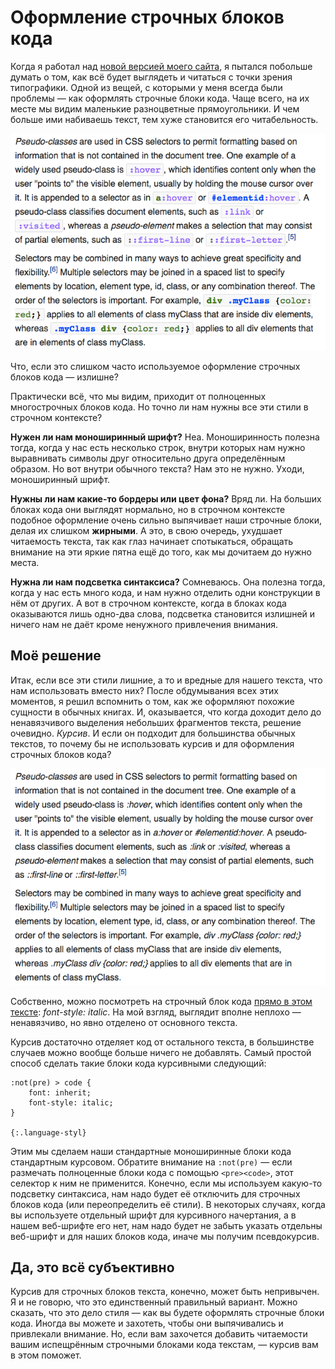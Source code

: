# Оформление строчных блоков кода

Когда я работал над [новой версией моего сайта](:the-new-version-of-this-site), я пытался побольше думать о том, как всё будет выглядеть и читаться с точки зрения типографики. Одной из вещей, с которыми у меня всегда были проблемы — как оформлять строчные блоки кода. Чаще всего, на их месте мы видим маленькие разноцветные прямоугольники. И чем больше ими набиваешь текст, тем хуже становится его читабельность.

![Скриншот из Википедии](example.png "*Пример взят из [статьи в Википедии о CSS](https://en.wikipedia.org/wiki/Cascading_Style_Sheets#Selector). Поглядите на все эти разноцветные прямоугольники. Кроме того, заметьте, что в тексте есть несколько мест, которые можно было бы разметить строчными блоками кода. Возможно, это не было сделано как раз из-за того, что текст стал бы ещё сильнее захламлён.")

Что, если это слишком часто используемое оформление строчных блоков кода — излишне?

Практически всё, что мы видим, приходит от полноценных многострочных блоков кода. Но точно ли нам нужны все эти стили в строчном контексте?

**Нужен ли нам моноширинный шрифт?** Неа. Моноширинность полезна тогда, когда у нас есть несколько строк, внутри которых нам нужно выравнивать символы друг относительно друга определённым образом. Но вот внутри обычного текста? Нам это не нужно. Уходи, моноширинный шрифт.

**Нужны ли нам какие-то бордеры или цвет фона?** Вряд ли. На больших блоках кода они выглядят нормально, но в строчном контексте подобное оформление очень сильно выпячивает наши строчные блоки, делая их слишком **жирными**. А это, в свою очередь, ухудшает читаемость текста, так как глаз начинает спотыкаться, обращать внимание на эти яркие пятна ещё до того, как мы дочитаем до нужно места.

**Нужна ли нам подсветка синтаксиса?** Сомневаюсь. Она полезна тогда, когда у нас есть много кода, и нам нужно отделить одни конструкции в нём от других. А вот в строчном контексте, когда в блоках кода оказываются лишь одно-два слова, подсветка становится излишней и ничего нам не даёт кроме ненужного привлечения внимания.


## Моё решение

Итак, если все эти стили лишние, а то и вредные для нашего текста, что нам использовать вместо них? После обдумывания всех этих моментов, я решил вспомнить о том, как же оформляют похожие сущности в обычных книгах. И, оказывается, что когда доходит дело до ненавязчивого выделения небольших фрагментов текста, решение очевидно. _Курсив_. И если он подходит для большинства обычных текстов, то почему бы не использовать курсив и для оформления строчных блоков кода?

![Исправленный скриншот из Википедии](solution.png "*Моя версия примера выше, теперь хоть читается как текст. Нижние строчные блоки кода, с полными CSS-правилами, в принципе, в чём-то выигрывали от подсветки, так что, возможно, стоит в таких местах её возвращать, но уж точно не такую яркую, какой она была до этого.")

Собственно, можно посмотреть на строчный блок кода [прямо в этом тексте](*semantics "Прямо тут я использовал `<em>`, так как этот текст может оказаться, например, в RSS-читалке, то есть там, где вы, скорее всего, не увидите стилей, специфичных для моего блога."): _font-style: italic_. На мой взгляд, выглядит вполне неплохо — ненавязчиво, но явно отделено от основного текста.

Курсив достаточно отделяет код от остального текста, в большинстве случаев можно вообще больше ничего не добавлять. Самый простой способ сделать такие блоки кода курсивными следующий:

    :not(pre) > code {
        font: inherit;
        font-style: italic;
    }

    {:.language-styl}

Этим мы сделаем наши стандартные моноширинные блоки кода стандартным курсовом. Обратите внимание на `:not(pre)` — если размечать полноценные блоки кода с помощью `<pre><code>`, этот селектор к ним не применится. Конечно, если мы используем какую-то подсветку синтаксиса, нам надо будет её отключить для строчных блоков кода (или переопределить её стили). В некоторых случаях, когда вы используете отдельный шрифт для курсивного начертания, а в нашем веб-шрифте его нет, нам надо будет не забыть указать отдельны веб-шрифт и для наших блоков кода, иначе мы получим псевдокурсив.


## Да, это всё субъективно

Курсив для строчных блоков текста, конечно, может быть непривычен. Я и не говорю, что это единственный правильный вариант. Можно сказать, что это дело стиля — как вы будете оформлять строчные блоки кода. Иногда вы можете и захотеть, чтобы они выпячивались и привлекали внимание. Но, если вам захочется добавить читаемости вашим испещрённым строчными блоками кода текстам, — курсив вам в этом поможет.
